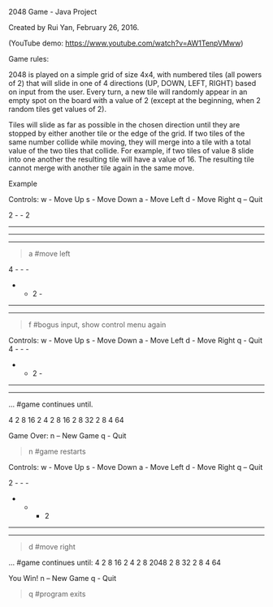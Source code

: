 2048 Game - Java Project

Created by Rui Yan, February 26, 2016.

(YouTube demo: https://www.youtube.com/watch?v=AW1TenpVMww)

Game rules:

2048 is played on a simple grid of size 4x4, with numbered tiles (all powers of 2) that will slide in one of 4 directions (UP, DOWN, LEFT, RIGHT) based on input from the user. Every turn, a new tile will randomly appear in an empty spot on the board with a value of 2 (except at the beginning, when 2 random tiles get values of 2).

Tiles will slide as far as possible in the chosen direction until they are stopped by either another tile or the edge of the grid. If two tiles of the same number collide while moving, they will merge into a tile with a total value of the two tiles that collide. For example, if two tiles of value 8 slide into one another the resulting tile will have a value of 16. The resulting tile cannot merge with another tile again in the same move.

Example

Controls:
w - Move Up
s - Move Down
a - Move Left
d - Move Right
q – Quit

2 - - 2
- - - -
- - - -
- - - -
> a #move left

4 - - -
- - 2 -
- - - -
- - - -
> f #bogus input, show control menu again

Controls:
w - Move Up
s - Move Down
a - Move Left
d - Move Right
q - Quit
4 - - -
- - 2 -
- - - -
- - - -
... #game continues until.

4 2 8 16
2 4 2 8
16 2 8 32
2 8 4 64

Game Over:
n – New Game
q - Quit
> n #game restarts

Controls:
w - Move Up
s - Move Down
a - Move Left
d - Move Right
q – Quit

2 - - -
- - - 2
- - - -
- - - -
> d #move right

... #game continues until:
4 2 8 16
2 4 2 8
2048 2 8 32
2 8 4 64

You Win!
n – New Game
q - Quit
> q #program exits 